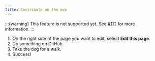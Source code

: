 ```yaml
---
title: Contribute on the web
---
```


:::{warning}
This feature is not supported yet. See [#171](https://github.com/elastic/docs-builder/issues/171) for more information.
:::

1. On the right side of the page you want to edit, select **Edit this page**.
1. Do something on GitHub.
1. Take the dog for a walk.
1. Success!